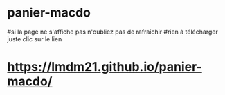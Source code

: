# panier-macdo
#si la page ne s'affiche pas n'oubliez pas de rafraîchir
#rien à télécharger juste clic sur le lien

# https://lmdm21.github.io/panier-macdo/
